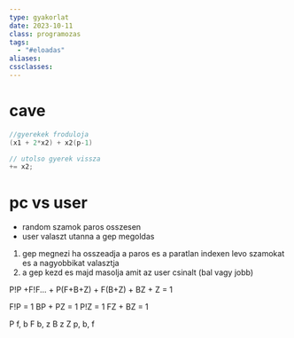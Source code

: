 ```yaml
---
type: gyakorlat
date: 2023-10-11
class: programozas
tags:
  - "#eloadas"
aliases: 
cssclasses:
---
```

# cave
```c
//gyerekek froduloja
(x1 + 2*x2) + x2(p-1)

// utolso gyerek vissza
+= x2;

```

# pc vs user

- random szamok paros  osszesen
- user valaszt utanna a gep
	megoldas
1. gep megnezi ha osszeadja a paros es a paratlan indexen levo szamokat es a nagyobbikat valasztja
2. a gep kezd es majd masolja amit az user csinalt (bal vagy jobb)


P!P +F!F... + P(F+B+Z) + F(B+Z) + BZ + Z = 1

F!P  = 1
BP + PZ = 1 
P!Z = 1
FZ + BZ = 1


P f, b 
F  b, z
B   z 
Z p, b, f



